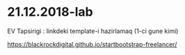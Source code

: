# 21.12.2018-lab


EV Tapsirigi : linkdeki template-i hazirlamaq (1-ci gune kimi)

https://blackrockdigital.github.io/startbootstrap-freelancer/
